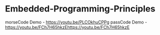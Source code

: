 # Embedded-Programming-Principles
morseCode Demo - https://youtu.be/PLCOkhuCPPg
passCode Demo - https://youtu.be/FCh7H65hkzEhttps://youtu.be/FCh7H65hkzE
